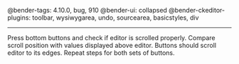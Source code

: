 @bender-tags: 4.10.0, bug, 910
@bender-ui: collapsed
@bender-ckeditor-plugins: toolbar, wysiwygarea, undo, sourcearea, basicstyles, div

----

Press bottom buttons and check if editor is scrolled properly. Compare scroll position with values displayed above editor. Buttons should scroll editor to its edges.
Repeat steps for both sets of buttons.
